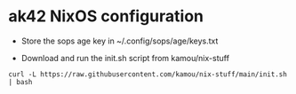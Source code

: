 # ak42 NixOS configuration

- Store the sops age key in ~/.config/sops/age/keys.txt

- Download and run the init.sh script from kamou/nix-stuff

```
curl -L https://raw.githubusercontent.com/kamou/nix-stuff/main/init.sh | bash
```
